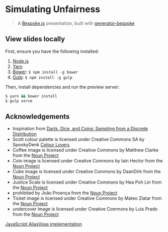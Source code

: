 # Simulating Unfairness
> A [Bespoke.js](http://markdalgleish.com/projects/bespoke.js) presentation, built with [generator-bespoke](https://github.com/markdalgleish/generator-bespoke)

## View slides locally

First, ensure you have the following installed:

1. [Node.js](http://nodejs.org)
2. [Yarn](https://yarnpkg.com/)
3. [Bower](http://bower.io): `$ npm install -g bower`
4. [Gulp](http://gulpjs.com): `$ npm install -g gulp`

Then, install dependencies and run the preview server:

```bash
$ yarn && bower install
$ gulp serve
```

## Acknowledgements
* Inspiration from [Darts, Dice, and Coins: Sampling from a Discrete Distribution](http://www.keithschwarz.com/darts-dice-coins/)
* Scott colour palette is licensed under Creative Commons SA by SpookyDenk [Colour Lovers](http://www.colourlovers.com/palette/4419188/Scott)
* Coffee image is licensed under Creative Commons by Matthew Clarke from the [Noun Project](https://thenounproject.com/term/coffee/37974)
* Coin image is licensed under Creative Commons by Iain Hector from the [Noun Project](https://thenounproject.com/term/coin/55698)
* Cube image is licensed under Creative Commons by DaanDirk from the [Noun Project](https://thenounproject.com/term/cube/614395)
* Justice Scale is licensed under Creative Commons by Hea Poh Lin from the [Noun Project](https://thenounproject.com/term/justice-scale/583121)
* prohibited by João Proença from the [Noun Project](https://thenounproject.com/term/prohibited/505900)
* Ticket image is licensed under Creative Commons by Mateo Zlatar from the [Noun Project](https://thenounproject.com/term/ticket/6494/)
* undercover image is licensed under Creative Commons by Luis Prado from the [Noun Project](https://thenounproject.com/term/undercover/158899)

[JavaScript AliasVose implementation](https://gist.github.com/duncanbeevers/0ce95190d4b2c6b8d537)
